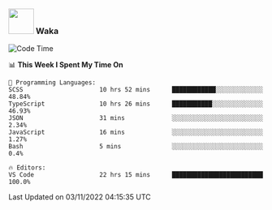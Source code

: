 ### <img src="https://media.giphy.com/media/VgCDAzcKvsR6OM0uWg/giphy.gif" width="50"> Waka

  <!--START_SECTION:waka-->
![Code Time](http://img.shields.io/badge/Code%20Time-1%2C016%20hrs%205%20mins-blue)

📊 **This Week I Spent My Time On** 

```text
💬 Programming Languages: 
SCSS                     10 hrs 52 mins      ████████████░░░░░░░░░░░░░   48.84% 
TypeScript               10 hrs 26 mins      ███████████░░░░░░░░░░░░░░   46.93% 
JSON                     31 mins             ░░░░░░░░░░░░░░░░░░░░░░░░░   2.34% 
JavaScript               16 mins             ░░░░░░░░░░░░░░░░░░░░░░░░░   1.27% 
Bash                     5 mins              ░░░░░░░░░░░░░░░░░░░░░░░░░   0.4%

🔥 Editors: 
VS Code                  22 hrs 15 mins      █████████████████████████   100.0%

```


 Last Updated on 03/11/2022 04:15:35 UTC
<!--END_SECTION:waka-->
